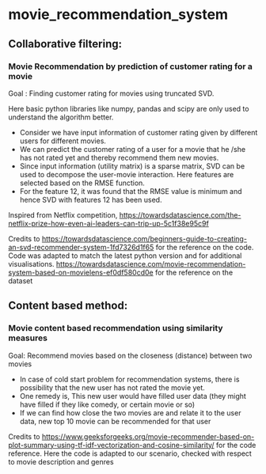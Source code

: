 # movie_recommendation_system

## Collaborative filtering: 

### Movie Recommendation by prediction of customer rating for a movie

Goal : Finding customer rating for movies using truncated SVD.

Here basic python libraries like numpy, pandas and scipy are only used to understand the algorithm better.

- Consider we have input information of customer rating given by different users for different movies.
- We can predict the customer rating of a user for a movie that he /she has not rated yet and thereby recommend them new movies.
- Since input information (utility matrix) is a sparse matrix, SVD can be used to decompose the user-movie interaction. Here features are selected based on the RMSE function. 
- For the feature 12, it was found that the RMSE value is minimum and hence SVD with features 12 has been used.

Inspired from Netflix competition, https://towardsdatascience.com/the-netflix-prize-how-even-ai-leaders-can-trip-up-5c1f38e95c9f

Credits to
https://towardsdatascience.com/beginners-guide-to-creating-an-svd-recommender-system-1fd7326d1f65 for the reference on the code. Code was adapted to match the latest python version and for additional visualisations.
https://towardsdatascience.com/movie-recommendation-system-based-on-movielens-ef0df580cd0e for the reference on the dataset

## Content based method: 

### Movie content based recommendation using similarity measures

Goal: Recommend movies based on the closeness (distance) between two movies

- In case of cold start problem for recommendation systems, there is possibility that the new user has not rated the movie yet.
- One remedy is, This new user would have filled user data (they might have filled if they like comedy, or certain movie or so)
- If we can find how close the two movies are and relate it to the user data, new top 10 movie can be recommended for that user

Credits to https://www.geeksforgeeks.org/movie-recommender-based-on-plot-summary-using-tf-idf-vectorization-and-cosine-similarity/ for the code reference. Here the code is adapted to our scenario, checked with respect to movie description and genres
